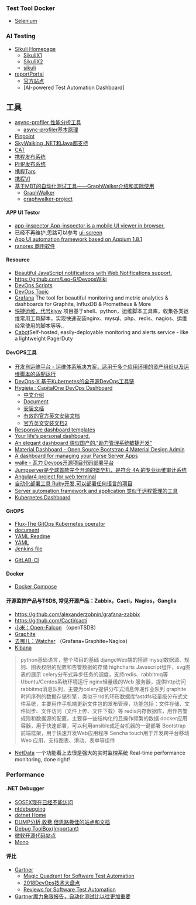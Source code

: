 ### Test Tool Docker
* [Selenium](https://github.com/SeleniumHQ/docker-selenium)

### AI Testing
* [Sikuli Homepage](http://sikulix.com/)
  * [SikuliX1](https://github.com/RaiMan/SikuliX1)
  * [SikuliX2](https://github.com/RaiMan/SikuliX2)
  * [sikuli](https://github.com/sikuli/sikuli)
* [reportPortal](https://github.com/reportportal/reportportal)
  * [官方站点](https://reportportal.io/)
  * [AI-powered Test Automation Dashboard]

## 工具
* [async-profiler 性能分析工具](https://github.com/jvm-profiling-tools/async-profiler)
  * [async-profiler基本原理](https://www.twblogs.net/a/5cc880cfbd9eee1ac2ed894a)
* [Pinpoint](https://github.com/naver/pinpoint)
* [SkyWalking .NET和Java都支持](https://github.com/apache/skywalking)
* [CAT](https://github.com/dianping/cat)
* [携程发布系统](https://github.com/ctripcorp/tars)
* [PHP发布系统](https://github.com/lisijie/gopub)
* [携程Tars](https://github.com/davidwang2008u/tars)
* [携程VI](https://github.com/davidwang2008u/vi)
* [基于MBT的自动化测试工具——GraphWalker介绍和实际使用](https://www.cnblogs.com/loleina/p/10886400.html)
  * [GraphWalker](https://github.com/KristianKarl/GraphWalker)
  * [graphwalker-project](https://github.com/GraphWalker/graphwalker-project)
  
  
#### APP UI Testor
* [app-inspector App-inspector is a mobile UI viewer in browser.](https://github.com/macacajs/app-inspector)
* 已经不再维护,思路可以参考 [ui-screen](https://github.com/jonathanpenn/ui-screen-shooter)
* [App UI automation framework based on Appium 1.8.1](https://github.com/lgxqf/AppUIAutomation)
* [ranorex 商用软件](https://www.ranorex.com/)


#### Resource
- [Beautiful JavaScript notifications with Web Notifications support.](https://github.com/sciactive/pnotify)
- https://github.com/Leo-G/DevopsWiki
- [DevOps Scripts](https://github.com/dennyzhang/devops_public)
- [DevOps Topic](https://github.com/topics/devops)
- [Grafana](https://github.com/grafana/grafana)
The tool for beautiful monitoring and metric analytics & dashboards for Graphite, InfluxDB & Prometheus & More
- [快捷运维，代号kjyw](https://github.com/aqzt/kjyw) 项目基于shell、python，运维脚本工具库，收集各类运维常用工具脚本，实现快速安装nginx、mysql、php、redis、nagios、运维经常使用的脚本等等..
- [Cabot](https://github.com/arachnys/cabot)Self-hosted, easily-deployable monitoring and alerts service - like a lightweight PagerDuty 

#### DevOPS工具
- [开发自运维平台 - 运维体系解决方案，适用于多个应用环境的资产组织以及运维脚本的适配运行](https://github.com/YoLoveLife/DevOps)
- [DevOps-X 基于Kubernetes的全开源DevOps工具链](https://github.com/unixhot/devops-x)
- [Hygieia : CapitalOne DevOps Dashboard](https://github.com/Hygieia)
  * [中文介绍](http://www.kailing.pub/article/index/arcid/183.html)
  * [Document](http://hygieia.github.io/Hygieia/getting_started.html)
  * [安装文档](https://blog.csdn.net/huaqiangli/article/details/79147103)
  * [有效的官方英文安装文档](https://hygieia.github.io/Hygieia/setup.html)
  * [官方英文安装文档2](https://hygieia.github.io/Hygieia/builddocker.html)
- [Responsive dashboard templates](https://github.com/keen/dashboards)
- [Your life's personal dashboard.](https://github.com/Reportr/dashboard)
- [An elegant dashboard 貌似国产的,"助力管理系统敏捷开发"](https://github.com/d2-projects/d2-admin)
- [Material Dashboard - Open Source Bootstrap 4 Material Design Admin](https://github.com/creativetimofficial/material-dashboard)
- [A dashboard for managing your Parse Server Apps](https://github.com/parse-community/parse-dashboard)
- [walle - 瓦力 Devops开源项目代码部署平台](https://github.com/meolu/walle-web)
- [Jumpserver是全球首款完全开源的堡垒机，是符合 4A 的专业运维审计系统](https://github.com/jumpserver/jumpserver)
- [Angular4 project for web terminal](https://github.com/jumpserver/luna)
- [自动化部署工具 Ruby开发,可以部署任何语言的项目](https://github.com/capistrano/capistrano)
- [Server automation framework and application 类似于远程管理的工具](https://github.com/puppetlabs/puppet)
- [Kubernetes Dashboard](https://github.com/kubernetes/dashboard)


#### GitOPS 
- [Flux-The GitOps Kubernetes operator](https://github.com/weaveworks/flux)
- [document](https://docs.gitlab.com/ee/ci/quick_start/)
- [YAML Readme](https://docs.gitlab.com/ee/ci/yaml/README.html)
- [YAML](https://www.ibm.com/developerworks/cn/xml/x-cn-yamlintro/index.html)
- [Jenkins file](https://jenkins.io/zh/doc/book/pipeline/jenkinsfile/)
* [GitLAB-CI](https://triplecc.github.io/2018/06/23/2018-06-23-ji-gitlabcide-ci-shi-jian/)
#### Docker
- [Docker Compose](https://docs.docker.com/compose/)

#### 开源监控产品与TSDB, 常见开源产品：Zabbix，Cacti，Nagios，Ganglia
- https://github.com/alexanderzobnin/grafana-zabbix
- https://github.com/Cacti/cacti
- [小米：Open-Falcon](https://github.com/OpenTSDB/opentsdb)  （openTSDB）
- [Graphite](https://github.com/graphite-project/graphite-web)
- [去哪儿：Watcher](https://github.com/NagiosEnterprises/nagioscore)
  （Grafana+Graphite+Nagios)
- [Kibana](https://github.com/elastic/kibana)
> python基础语言，整个项目的基础
 djangoWeb端的搭建
 mysql数据源、规则、图表权限的配置和告警数据的存储
 highcharts Javascript组件，svg图表的展示
 celery分布式异步任务的调度，支持redis、rabbitmq等Ubuntu/Centos系统环境运行
 nginx轻量级的Web 服务器，提供http访问rabbitmq消息队列，主要为celery提供分布式消息传递作业队列
 graphite时间序列的数据存储引擎，类似于rrd的环形数据库fastdfs轻量级分布式文件系统，主要用作手机端更新文件包的发布管理，功能包括：文件存储、文件同步、文件访问（文件上传、文件下载）等
 redis内存数据库，用作告警规则和数据源的配置，主要存一些结构化的且操作频繁的数据
 docker应用容器，用于快速部署，可以利用ansible成迁台机器的一键部署
 Bootstrap前端框架，用于快速开发Web应用程序
 Sencha touch用于开发跨平台移动Web 应用，支持图表、滑动、表单等组件
- [NetData](https://github.com/netdata/netdata)
一个功能看上去很是强大的实时监控系统  Real-time performance monitoring, done right!

### Performance
#### .NET Debugger
* [SOSEX现在已经不能访问](http://www.stevestechspot.com/default.aspx)
* [ntdebugging](http://blogs.msdn.com/b/ntdebugging/)
* [dotnet Home](http://blogs.msdn.com/b/dotnet/)
* [DUMP分析,收费,但思路极佳的站点和文档](http://www.dumpanalysis.org/)
* [Debug ToolBox(Important)](https://blogs.msdn.microsoft.com/debuggingtoolbox/)
* [微软开源代码站点](https://referencesource.microsoft.com/)
* [Mono](http://www.ikvm.net/)

#### 评比
* [Gartner](https://www.gartner.com/en)
  * [Magic Quadrant for Software Test Automation](https://www.gartner.com/en/documents/3894271/magic-quadrant-for-software-test-automation)
  * [2018DevOps技术大盘点](https://blog.51cto.com/jfrogchina/2073090)
  * [Reviews for Software Test Automation](https://www.gartner.com/reviews/market/software-test-automation)
* [Gartner魔力象限报告，自动化测试比以往更加重要](https://www.linuxprobe.com/gartner-devops.html)






